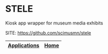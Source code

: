 # STELE
 
 Kiosk app wrapper for museum media exhibits
 
 SITE: https://github.com/scimusmn/stele

 | [Applications](https://portable-linux-apps.github.io/apps.html) | [Home](https://portable-linux-apps.github.io)
 | --- | --- |
